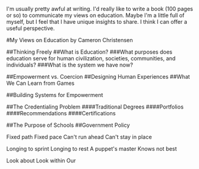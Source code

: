 I'm usually pretty awful at writing. I'd really like to write a book (100 pages or so) to communicate my views on education. Maybe I'm a little full of myself, but I feel that I have unique insights to share. I think I can offer a useful perspective.

#My Views on Education
by Cameron Christensen

##Thinking Freely
##What is Education?
###What purposes does education serve for human civilization, societies, communities, and individuals?
###What is the system we have now?

##Empowerment vs. Coercion
##Designing Human Experiences
##What We Can Learn from Games

##Building Systems for Empowerment

##The Credentialing Problem
####Traditional Degrees
####Portfolios
####Recommendations
####Certifications

##The Purpose of Schools
##Government Policy


Fixed path
Fixed pace
Can't run ahead
Can't stay in place

Longing to sprint
Longing to rest
A puppet's master
Knows not best

Look about
Look within
Our 